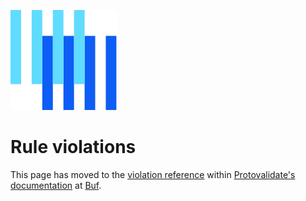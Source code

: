 ![The Buf logo](https://raw.githubusercontent.com/bufbuild/protovalidate/main/.github/buf-logo.svg)

# Rule violations

This page has moved to the [violation reference][violation-reference] within [Protovalidate's documentation][protovalidate] at [Buf][buf].

[buf]: https://buf.build
[protovalidate]: https://buf.build/docs/protovalidate/
[violation-reference]: https://buf.build/docs/reference/protovalidate/violations/
